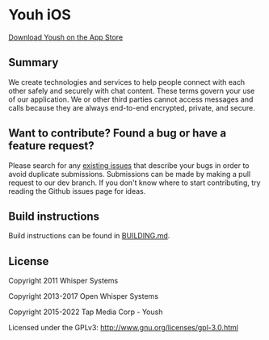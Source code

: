 # Youh iOS

[Download Yoush on the App Store](https://apps.apple.com/us/app/yoush/id1606501045)

## Summary

We create technologies and services to help people connect with each other safely and securely with chat content. These terms govern your use of our application. We or other third parties cannot access messages and calls because they are always end-to-end encrypted, private, and secure.

## Want to contribute? Found a bug or have a feature request?

Please search for any [existing issues](https://github.com/TapMediaCorp/Yoush-iOS/issues) that describe your bugs in order to avoid duplicate submissions. Submissions can be made by making a pull request to our dev branch. If you don't know where to start contributing, try reading the Github issues page for ideas.

## Build instructions

Build instructions can be found in [BUILDING.md](BUILDING.md).

## License

Copyright 2011 Whisper Systems

Copyright 2013-2017 Open Whisper Systems

Copyright 2015-2022 Tap Media Corp - Yoush

Licensed under the GPLv3: http://www.gnu.org/licenses/gpl-3.0.html

